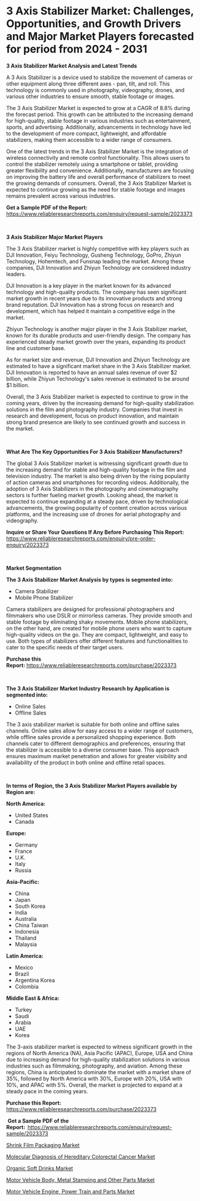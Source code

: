 <p><h1>3 Axis Stabilizer Market: Challenges, Opportunities, and Growth Drivers and Major Market Players forecasted for period from 2024 - 2031</h1></p><p><strong>3 Axis Stabilizer Market Analysis and Latest Trends</strong></p>
<p><p>A 3 Axis Stabilizer is a device used to stabilize the movement of cameras or other equipment along three different axes - pan, tilt, and roll. This technology is commonly used in photography, videography, drones, and various other industries to ensure smooth, stable footage or images.</p><p>The 3 Axis Stabilizer Market is expected to grow at a CAGR of 8.8% during the forecast period. This growth can be attributed to the increasing demand for high-quality, stable footage in various industries such as entertainment, sports, and advertising. Additionally, advancements in technology have led to the development of more compact, lightweight, and affordable stabilizers, making them accessible to a wider range of consumers.</p><p>One of the latest trends in the 3 Axis Stabilizer Market is the integration of wireless connectivity and remote control functionality. This allows users to control the stabilizer remotely using a smartphone or tablet, providing greater flexibility and convenience. Additionally, manufacturers are focusing on improving the battery life and overall performance of stabilizers to meet the growing demands of consumers. Overall, the 3 Axis Stabilizer Market is expected to continue growing as the need for stable footage and images remains prevalent across various industries.</p></p>
<p><strong>Get a Sample PDF of the Report:&nbsp;</strong> <a href="https://www.reliableresearchreports.com/enquiry/request-sample/2023373">https://www.reliableresearchreports.com/enquiry/request-sample/2023373</a></p>
<p>&nbsp;</p>
<p><strong>3 Axis Stabilizer Major Market Players</strong></p>
<p><p>The 3 Axis Stabilizer market is highly competitive with key players such as DJI Innovation, Feiyu Technology, Gusheng Technology, GoPro, Zhiyun Technology, Hohemtech, and Funsnap leading the market. Among these companies, DJI Innovation and Zhiyun Technology are considered industry leaders.</p><p>DJI Innovation is a key player in the market known for its advanced technology and high-quality products. The company has seen significant market growth in recent years due to its innovative products and strong brand reputation. DJI Innovation has a strong focus on research and development, which has helped it maintain a competitive edge in the market.</p><p>Zhiyun Technology is another major player in the 3 Axis Stabilizer market, known for its durable products and user-friendly design. The company has experienced steady market growth over the years, expanding its product line and customer base.</p><p>As for market size and revenue, DJI Innovation and Zhiyun Technology are estimated to have a significant market share in the 3 Axis Stabilizer market. DJI Innovation is reported to have an annual sales revenue of over $2 billion, while Zhiyun Technology's sales revenue is estimated to be around $1 billion.</p><p>Overall, the 3 Axis Stabilizer market is expected to continue to grow in the coming years, driven by the increasing demand for high-quality stabilization solutions in the film and photography industry. Companies that invest in research and development, focus on product innovation, and maintain strong brand presence are likely to see continued growth and success in the market.</p></p>
<p>&nbsp;</p>
<p><strong>What Are The Key Opportunities For 3 Axis Stabilizer Manufacturers?</strong></p>
<p><p>The global 3 Axis Stabilizer market is witnessing significant growth due to the increasing demand for stable and high-quality footage in the film and television industry. The market is also being driven by the rising popularity of action cameras and smartphones for recording videos. Additionally, the adoption of 3 Axis Stabilizers in the photography and cinematography sectors is further fueling market growth. Looking ahead, the market is expected to continue expanding at a steady pace, driven by technological advancements, the growing popularity of content creation across various platforms, and the increasing use of drones for aerial photography and videography.</p></p>
<p><strong>Inquire or Share Your Questions If Any Before Purchasing This Report:</strong> <a href="https://www.reliableresearchreports.com/enquiry/pre-order-enquiry/2023373">https://www.reliableresearchreports.com/enquiry/pre-order-enquiry/2023373</a></p>
<p>&nbsp;</p>
<p><strong>Market Segmentation</strong></p>
<p><strong>The 3 Axis Stabilizer Market Analysis by types is segmented into:</strong></p>
<p><ul><li>Camera Stabilizer</li><li>Mobile Phone Stabilizer</li></ul></p>
<p><p>Camera stabilizers are designed for professional photographers and filmmakers who use DSLR or mirrorless cameras. They provide smooth and stable footage by eliminating shaky movements. Mobile phone stabilizers, on the other hand, are created for mobile phone users who want to capture high-quality videos on the go. They are compact, lightweight, and easy to use. Both types of stabilizers offer different features and functionalities to cater to the specific needs of their target users.</p></p>
<p><strong>Purchase this Report:&nbsp;</strong><a href="https://www.reliableresearchreports.com/purchase/2023373">https://www.reliableresearchreports.com/purchase/2023373</a></p>
<p>&nbsp;</p>
<p><strong>The 3 Axis Stabilizer Market Industry Research by Application is segmented into:</strong></p>
<p><ul><li>Online Sales</li><li>Offline Sales</li></ul></p>
<p><p>The 3 axis stabilizer market is suitable for both online and offline sales channels. Online sales allow for easy access to a wider range of customers, while offline sales provide a personalized shopping experience. Both channels cater to different demographics and preferences, ensuring that the stabilizer is accessible to a diverse consumer base. This approach ensures maximum market penetration and allows for greater visibility and availability of the product in both online and offline retail spaces.</p></p>
<p>&nbsp;</p>
<p><strong>In terms of Region, the 3 Axis Stabilizer Market Players available by Region are:</strong></p>
<p>
    <p> <strong> North America: </strong>
        <ul>
            <li>United States</li>
            <li>Canada</li>
        </ul>
        </p> 
    <p> <strong> Europe: </strong>
        <ul>
            <li>Germany</li>
            <li>France</li>
            <li>U.K.</li>
            <li>Italy</li>
            <li>Russia</li>
        </ul>
        </p> 
    <p> <strong> Asia-Pacific: </strong>
        <ul>
            <li>China</li>
            <li>Japan</li>
            <li>South Korea</li>
            <li>India</li>
            <li>Australia</li>
            <li>China Taiwan</li>
            <li>Indonesia</li>
            <li>Thailand</li>
            <li>Malaysia</li>
        </ul>
        </p> 
    <p> <strong> Latin America: </strong>
        <ul>
            <li>Mexico</li>
            <li>Brazil</li>
            <li>Argentina Korea</li>
            <li>Colombia</li>
        </ul>
        </p> 
    <p> <strong> Middle East & Africa: </strong>
        <ul>
            <li>Turkey</li>
            <li>Saudi</li>
            <li>Arabia</li>
            <li>UAE</li>
            <li>Korea</li>
        </ul>
    </p>
    </p>
<p><p>The 3-axis stabilizer market is expected to witness significant growth in the regions of North America (NA), Asia Pacific (APAC), Europe, USA and China due to increasing demand for high-quality stabilization solutions in various industries such as filmmaking, photography, and aviation. Among these regions, China is anticipated to dominate the market with a market share of 35%, followed by North America with 30%, Europe with 20%, USA with 10%, and APAC with 5%. Overall, the market is projected to expand at a steady pace in the coming years.</p></p>
<p><strong>Purchase this Report: </strong><a href="https://www.reliableresearchreports.com/purchase/2023373">https://www.reliableresearchreports.com/purchase/2023373</a></p>
<p>&nbsp;<strong>Get a Sample PDF of the Report:&nbsp;&nbsp;</strong><a href="https://www.reliableresearchreports.com/enquiry/request-sample/2023373">https://www.reliableresearchreports.com/enquiry/request-sample/2023373</a></p>
<p><strong></strong></p>
<p><p><a href="https://spotless-saver-8fd.notion.site/Shrink-Film-Packaging-Market-Provides-Detailed-Segmentation-of-this-Market-based-on-Type-Applicatio-db35713a66654bb2a520bfe338d7adcc">Shrink Film Packaging Market</a></p><p><a href="https://gentle-editor-9db.notion.site/Molecular-Diagnosis-of-Hereditary-Colorectal-Cancer-Market-Offer-Valuable-Insights-into-Market-Size--9186dd7165f144a18862255ba15db0b9">Molecular Diagnosis of Hereditary Colorectal Cancer Market</a></p><p><a href="https://frill-swim-3cd.notion.site/Organic-Soft-Drinks-Market-Size-Focuses-on-Market-Dynamics-In-Depth-Analysis-and-Future-Projections-39f6c6ceda6843e79ff221b20143fc4a">Organic Soft Drinks Market</a></p><p><a href="https://view.publitas.com/reportprime-1/motor-vehicle-body-metal-stamping-and-other-parts-market-with-the-goal-of-estimating-the-market-size-and-future-growth-potential-of-various-market-segments-based-on-component-applications-end-user-and-region/">Motor Vehicle Body, Metal Stamping and Other Parts Market</a></p><p><a href="https://view.publitas.com/reportprime-1/global-motor-vehicle-engine-power-train-and-parts-market-size-and-market-trends-insights-and-projections-from-2024-to-2031/">Motor Vehicle Engine, Power Train and Parts Market</a></p></p>